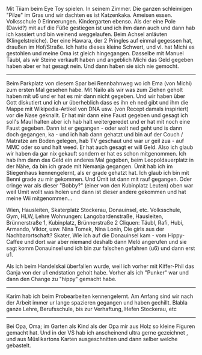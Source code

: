 Mit Tiiam beim Eye Toy spielen. In seinem Zimmer. Die ganzen schleimigen "Pilze" im Gras und wir dachten es ist Katzenkaka. Ameisen essen. Volksschule 0 Erinnerungen.
Kindergarten ebenso. Als der eine Pole (David?) mit auf die Füße gestiegen ist und ich ihm dann auch und dann hab ich kassiert und bin weinend weggelaufen. 
Beim Achsel anläuten (Klingelstreiche). Der eine Hawara, der 2 Pringles auf einmal gegessen hat, draußen im Hof/Straße. Ich hatte dieses kleine Schwert, und vl. hat Michi es gestohlen und meine Oma ist gleich hingegangen.
Dasselbe mit Manuel Täubl, als wir Steine verkauft haben und angeblich Michi das Geld gegeben haben aber er hat gesagt nein. Und dann haben sie sich nie gemocht. 

---
Beim Parkplatz von diesem Spar bei Rennbahnweg wo ich Ema (von Michi) zum ersten Mal gesehen habe. Mit Nailo als wir was zum Ziehen geholt haben mit u6 und er hat es mir dann nicht
gegeben. Und wir haben über Gott diskutiert und ich ur überheblich dass es ihn eh ned gibt und ihm die Mappe mit Wikipedia-Artikel von DNA usw. (von Recept damals inspiriert) vor die Nase geknallt. Er hat mir dann eine Faust gegeben und gesagt ich soll's Maul halten aber ich hab halt weitergeredet und er hat mit noch eine Faust gegeben. Dann ist er gegangen - oder wolt ned geht und is dann doch gegangen, ka - und ich hab dann gehatzt und bin auf der Couch / Matratze am Boden gelegen, hab TV geschaut und war ur geil zua - auf MMC oder so und halt weed. Er hat auch gesagt er will Geld. Also ich glaub wir haben da gar nix gekauft sondern er hat es schon mitgenommen. Ich hab ihm dann das Geld ein anderes Mal gegeben, beim Leopoldauerplatz in der Nähe, da bin ich grade mit Nemanja gegangen.
Ümit hab ich im Stiegenhaus kennengelernt, als er grade gehatzt hat. Ich glaub ich bin mit Benni grade zu mir gekommen. Und Ümit ist dann mit rauf gegangen. Oder cringe war als dieser "Bobby?" (einer von den Kubinplatz Leuten) oben war weil Ümit wollt was holen und dann ist dieser andere gekommen und hat meine Wii mitgenommen...

Wien, Hausleiten, Skaterplatz Stockerau, Donauinsel, etc.
Volksschule, Gym, HLW, Lehre
Wohnungen: Langobardenstraße, Hausleiten, Brünnerstraße 1, Kubinplatz, Brünnerstraße 2
Cliquen: Täubl, Rafi, Hubi, Armando, Viktor, usw. Nina Tomek, Nina Lonin, Die girls aus der Nachbarortschaft? Skater, Wie ich auf die Donauinsel kam - vom Hippy-Caffee und dort war aber niemand deshalb dann Melö angerufen und sie sagt komm Donauinsel und ich bin zur falschen gefahren (u6) und dann erst u1.

Als ich beim Handelskai überfallen wurde, weil ich vorher mit Kiffer-Phil das Ganja von der u1 endstation geholt habe. Vorher als ich "Punker" war und dann den Change zu "hippy" gemacht habe. 

---
Karim hab ich beim Probearbeiten kennengelernt. Am Anfang sind wir nach der Arbeit immer ur lange spazieren gegangen und haben gechillt. Blabla ganze Lehre, Berufsschule, bis zur Verhaftung, Hefen Stockerau, etc

---
Bei Opa, Oma; im Garten als Kind als der Opa mir aus Holz so kleine Figuren gemacht hat. Und in der VS hab ich anscheinend ultra gerne gezeichnet , und aus Müslikartons Karten ausgeschnitten und dann selber welche gebastelt. 
